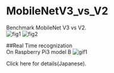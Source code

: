 # MobileNetV3_vs_V2
Benchmark MobileNet V3 vs V2.  
![fig1](https://github.com/shinmura0/MobileNetV3_vs_V2/blob/master/benchmark.png "fig1")
![fig2](https://github.com/shinmura0/MobileNetV3_vs_V2/blob/master/time.png "fig2")

##Real Time recognization  
On Raspberry Pi3 model B
![gif1](https://github.com/shinmura0/MobileNetV3_vs_V2/blob/master/v3.gif "gif1")

Click here for details(Japanese).
